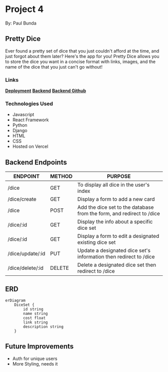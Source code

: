 # Project 4
By: Paul Bunda
## Pretty Dice
Ever found a pretty set of dice that you just couldn't afford at the time, and just forgot about them later? Here's the app for you! Pretty Dice allows you to store the dice you want in a concise format with links, images, and the name of the dice that you just can't go without!

### Links
[**Deployment**](https://pretty-dice.vercel.app/)
[**Backend**](https://project4-backend-km9j.onrender.com/)
[**Backend Github**](https://github.com/Auryx/Project4_Backend)

### Technologies Used 
- Javascript
- React Framework
- Python
- Django
- HTML
- CSS
- Hosted on Vercel

## Backend Endpoints
| ENDPOINT | METHOD | PURPOSE |
|----------|--------|---------|
| /dice | GET | To display all dice in the user's index |
| /dice/create | GET | Display a form to add a new card |
| /dice | POST | Add the dice set to the database from the form, and redirect to /dice |
| /dice/:id | GET | Display the info about a specific dice set |
| /dice/:id | GET | Display a form to edit a designated existing dice set |
| /dice/update/:id | PUT | Update a designated dice set's information then redirect to /dice |
| /dice/delete/:id | DELETE | Delete a designated dice set then redirect to /dice  |

## ERD
``` mermaid
erDiagram
    DiceSet {
        id string 
        name string
        cost float
        link string
        description string
    }

```

## Future Improvements
- Auth for unique users
- More Styling, needs it
